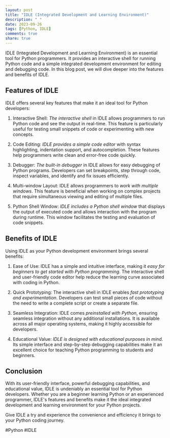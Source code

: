 ```yaml
---
layout: post
title: "IDLE (Integrated Development and Learning Environment)"
description: " "
date: 2023-09-26
tags: [Python, IDLE]
comments: true
share: true
---
```


IDLE (Integrated Development and Learning Environment) is an essential tool for Python programmers. It provides an interactive shell for running Python code and a simple integrated development environment for editing and debugging code. In this blog post, we will dive deeper into the features and benefits of IDLE.

## Features of IDLE
IDLE offers several key features that make it an ideal tool for Python developers:

1. Interactive Shell: *The interactive shell* in IDLE allows programmers to run Python code and see the output in real-time. This feature is particularly useful for testing small snippets of code or experimenting with new concepts.

2. Code Editing: *IDLE provides a simple code editor* with syntax highlighting, indentation support, and autocompletion. These features help programmers write clean and error-free code quickly.

3. Debugger: *The built-in debugger* in IDLE allows for easy debugging of Python programs. Developers can set breakpoints, step through code, inspect variables, and identify and fix issues efficiently.

4. Multi-window Layout: IDLE allows programmers to *work with multiple windows*. This feature is beneficial when working on complex projects that require simultaneous viewing and editing of multiple files.

5. Python Shell Window: *IDLE includes a Python shell window* that displays the output of executed code and allows interaction with the program during runtime. This window facilitates the testing and evaluation of code snippets.

## Benefits of IDLE
Using IDLE as your Python development environment brings several benefits:

1. Ease of Use: IDLE has a simple and intuitive interface, making it *easy for beginners to get started with Python programming*. The interactive shell and user-friendly code editor help reduce the learning curve associated with coding in Python.

2. Quick Prototyping: The interactive shell in IDLE enables *fast prototyping and experimentation*. Developers can test small pieces of code without the need to write a complete script or create a separate file.

3. Seamless Integration: IDLE comes *preinstalled with Python*, ensuring seamless integration without any additional installations. It is available across all major operating systems, making it highly accessible for developers.

4. Educational Value: *IDLE is designed with educational purposes in mind*. Its simple interface and step-by-step debugging capabilities make it an excellent choice for teaching Python programming to students and beginners.

## Conclusion
With its user-friendly interface, powerful debugging capabilities, and educational value, IDLE is undeniably an essential tool for Python developers. Whether you are a beginner learning Python or an experienced programmer, IDLE's features and benefits make it the ideal integrated development and learning environment for your Python projects.

Give IDLE a try and experience the convenience and efficiency it brings to your Python coding journey.

#Python #IDLE